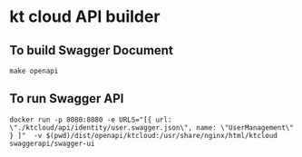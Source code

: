 # kt cloud API builder

## To build Swagger Document

```
make openapi
```

## To run Swagger API

```
docker run -p 8080:8080 -e URLS="[{ url: \"./ktcloud/api/identity/user.swagger.json\", name: \"UserManagement\" } ]"  -v $(pwd)/dist/openapi/ktcloud:/usr/share/nginx/html/ktcloud swaggerapi/swagger-ui
```
